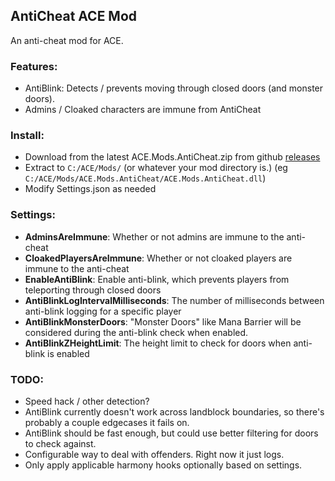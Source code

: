 ﻿## AntiCheat ACE Mod
An anti-cheat mod for ACE.

### Features:
- AntiBlink: Detects / prevents moving through closed doors (and monster doors).
- Admins / Cloaked characters are immune from AntiCheat

### Install:
- Download from the latest ACE.Mods.AntiCheat.zip from github [releases](https://github.com/trevis/ACE.Mods.AntiCheat/releases)
- Extract to `C:/ACE/Mods/` (or whatever your mod directory is.) (eg `C:/ACE/Mods/ACE.Mods.AntiCheat/ACE.Mods.AntiCheat.dll`)
- Modify Settings.json as needed

### Settings:
- **AdminsAreImmune**: Whether or not admins are immune to the anti-cheat
- **CloakedPlayersAreImmune**: Whether or not cloaked players are immune to the anti-cheat
- **EnableAntiBlink**: Enable anti-blink, which prevents players from teleporting through closed doors
- **AntiBlinkLogIntervalMilliseconds**: The number of milliseconds between anti-blink logging for a specific player
- **AntiBlinkMonsterDoors**: "Monster Doors" like Mana Barrier will be considered during the anti-blink check when enabled.
- **AntiBlinkZHeightLimit**: The height limit to check for doors when anti-blink is enabled

### TODO:
- Speed hack / other detection?
- AntiBlink currently doesn't work across landblock boundaries, so there's probably a couple edgecases it fails on.
- AntiBlink should be fast enough, but could use better filtering for doors to check against.
- Configurable way to deal with offenders. Right now it just logs.
- Only apply applicable harmony hooks optionally based on settings.
